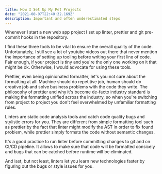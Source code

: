 ```yaml
---
title: How I Set Up My Pet Projects
date: "2021-08-07T22:40:32.169Z"
description: Important and often underestimated steps
---
```


Whenever I start a new web app project I set up linter, prettier and git pre-commit hooks in the repository.

I find these three tools to be vital to ensure the overall quality of the code. Unfortunately, I still see a lot of youtube videos out there that never mention the importance of setting up tooling before writing your first line of code. Fair enough, if your project is tiny and you're the only one working on it that might be ok. Otherwise, I would advocate for using these tools.

Prettier, even being opinionated formatter, let's you not care about the formatting at all. Machine should do repetitive job, human should do creative job and solve business problems with the code they write. The philosophy of prettier and why it's become de-facto industry standard is making the formatting unified across the industry, so when you're switching from project to project you don't feel overwhelmed by unfamiliar formatting rules.

Linters are static code analysis tools and catch code quality bugs and stylistic errors for you. They are different from simple formatting tool such as prettier by the fact that linter might modify the AST in order to fix found problem, while prettier simply formats the code without semantic changes.

It's a good practice to run linter before committing changes to git and on CI/CD pipeline. It allows to make sure that code will be formatted consicely and bugs that can be catched before runtime will be eliminated.

And last, but not least, linters let you learn new technologies faster by figuring out the bugs or style issues for you.
